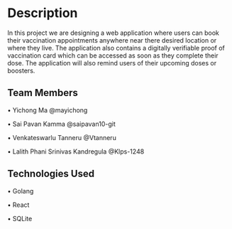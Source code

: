 # Description
In this project we are designing a web application where users can book their vaccination appointments anywhere near there desired location or where they live. The application also contains a digitally verifiable proof of vaccination card which can be accessed as soon as they complete their dose. The application will also remind users of their upcoming doses or boosters.

## Team Members

• Yichong Ma @mayichong

•	Sai Pavan Kamma @saipavan10-git

•	Venkateswarlu Tanneru @Vtanneru

•	Lalith Phani Srinivas Kandregula @Klps-1248


## Technologies Used

•	Golang

•	React

•	SQLite


